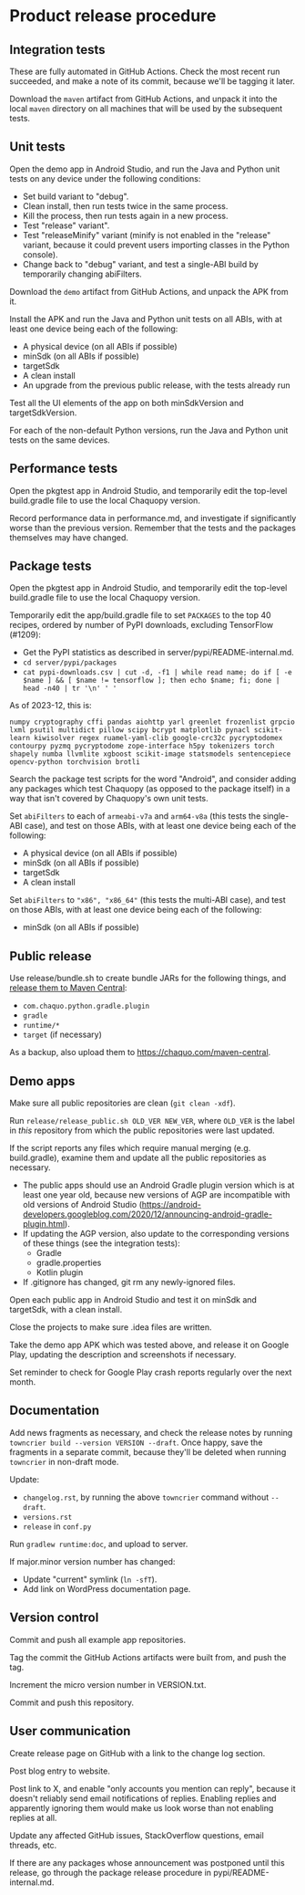 # Product release procedure

## Integration tests

These are fully automated in GitHub Actions. Check the most recent run succeeded, and
make a note of its commit, because we'll be tagging it later.

Download the `maven` artifact from GitHub Actions, and unpack it into the local `maven`
directory on all machines that will be used by the subsequent tests.


## Unit tests

Open the demo app in Android Studio, and run the Java and Python unit tests on any
device under the following conditions:

* Set build variant to "debug".
* Clean install, then run tests twice in the same process.
* Kill the process, then run tests again in a new process.
* Test "release" variant".
* Test "releaseMinify" variant (minify is not enabled in the "release" variant, because it
  could prevent users importing classes in the Python console).
* Change back to "debug" variant, and test a single-ABI build by temporarily changing
  abiFilters.

Download the `demo` artifact from GitHub Actions, and unpack the APK from it.

Install the APK and run the Java and Python unit tests on all ABIs, with at least one
device being each of the following:

* A physical device (on all ABIs if possible)
* minSdk (on all ABIs if possible)
* targetSdk
* A clean install
* An upgrade from the previous public release, with the tests already run

Test all the UI elements of the app on both minSdkVersion and targetSdkVersion.

For each of the non-default Python versions, run the Java and Python unit tests on the
same devices.


## Performance tests

Open the pkgtest app in Android Studio, and temporarily edit the top-level build.gradle
file to use the local Chaquopy version.

Record performance data in performance.md, and investigate if significantly worse than
the previous version. Remember that the tests and the packages themselves may have
changed.


## Package tests

Open the pkgtest app in Android Studio, and temporarily edit the top-level build.gradle
file to use the local Chaquopy version.

Temporarily edit the app/build.gradle file to set `PACKAGES` to the top 40 recipes,
ordered by number of PyPI downloads, excluding TensorFlow (#1209):

* Get the PyPI statistics as described in server/pypi/README-internal.md.
* `cd server/pypi/packages`
* `cat pypi-downloads.csv | cut -d, -f1 | while read name; do if [ -e $name ] && [ $name != tensorflow ]; then echo $name; fi; done | head -n40 | tr '\n' ' '`

As of 2023-12, this is:

    numpy cryptography cffi pandas aiohttp yarl greenlet frozenlist grpcio lxml psutil multidict pillow scipy bcrypt matplotlib pynacl scikit-learn kiwisolver regex ruamel-yaml-clib google-crc32c pycryptodomex contourpy pyzmq pycryptodome zope-interface h5py tokenizers torch shapely numba llvmlite xgboost scikit-image statsmodels sentencepiece opencv-python torchvision brotli

Search the package test scripts for the word "Android", and consider adding any packages
which test Chaquopy (as opposed to the package itself) in a way that isn't covered by
Chaquopy's own unit tests.

Set `abiFilters` to each of `armeabi-v7a` and `arm64-v8a` (this tests the single-ABI
case), and test on those ABIs, with at least one device being each of the following:

* A physical device (on all ABIs if possible)
* minSdk (on all ABIs if possible)
* targetSdk
* A clean install

Set `abiFilters` to `"x86", "x86_64"` (this tests the multi-ABI case), and test on those
ABIs, with at least one device being each of the following:

* minSdk (on all ABIs if possible)


## Public release

Use release/bundle.sh to create bundle JARs for the following things, and [release them to
Maven Central](https://central.sonatype.org/publish/publish-manual/#bundle-creation):

* `com.chaquo.python.gradle.plugin`
* `gradle`
* `runtime/*`
* `target` (if necessary)

As a backup, also upload them to <https://chaquo.com/maven-central>.


## Demo apps

Make sure all public repositories are clean (`git clean -xdf`).

Run `release/release_public.sh OLD_VER NEW_VER`, where `OLD_VER` is the label in *this*
repository from which the public repositories were last updated.

If the script reports any files which require manual merging (e.g. build.gradle), examine them
and update all the public repositories as necessary.
* The public apps should use an Android Gradle plugin version which is at least one year
  old, because new versions of AGP are incompatible with old versions of Android Studio
  (https://android-developers.googleblog.com/2020/12/announcing-android-gradle-plugin.html).
* If updating the AGP version, also update to the corresponding versions of these things
  (see the integration tests):
  * Gradle
  * gradle.properties
  * Kotlin plugin
* If .gitignore has changed, git rm any newly-ignored files.

Open each public app in Android Studio and test it on minSdk and targetSdk, with a clean
install.

Close the projects to make sure .idea files are written.

Take the demo app APK which was tested above, and release it on Google Play, updating
the description and screenshots if necessary.

Set reminder to check for Google Play crash reports regularly over the next month.


## Documentation

Add news fragments as necessary, and check the release notes by running `towncrier build
--version VERSION --draft`. Once happy, save the fragments in a separate commit, because
they'll be deleted when running `towncrier` in non-draft mode.

Update:
* `changelog.rst`, by running the above `towncrier` command without `--draft`.
* `versions.rst`
* `release` in `conf.py`

Run `gradlew runtime:doc`, and upload to server.

If major.minor version number has changed:
* Update "current" symlink (`ln -sfT`).
* Add link on WordPress documentation page.


## Version control

Commit and push all example app repositories.

Tag the commit the GitHub Actions artifacts were built from, and push the tag.

Increment the micro version number in VERSION.txt.

Commit and push this repository.


## User communication

Create release page on GitHub with a link to the change log section.

Post blog entry to website.

Post link to X, and enable "only accounts you mention can reply", because it doesn't
reliably send email notifications of replies. Enabling replies and apparently ignoring
them would make us look worse than not enabling replies at all.

Update any affected GitHub issues, StackOverflow questions, email threads, etc.

If there are any packages whose announcement was postponed until this release, go
through the package release procedure in pypi/README-internal.md.
